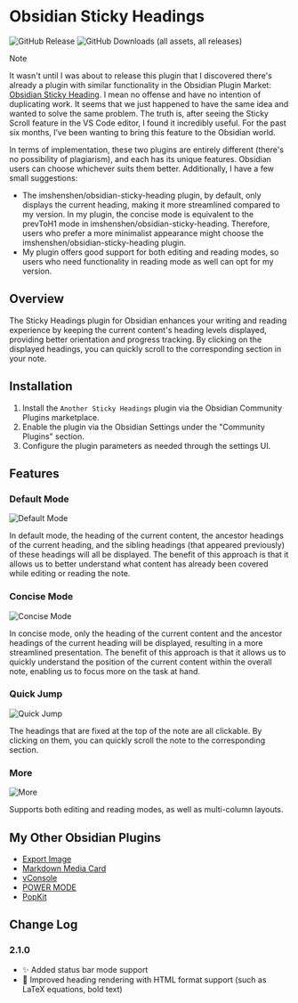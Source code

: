 # Obsidian Sticky Headings

![GitHub Release](https://img.shields.io/github/v/release/zhouhua/obsidian-sticky-headings?include_prereleases&style=flat) ![GitHub Downloads (all assets, all releases)](https://img.shields.io/github/downloads/zhouhua/obsidian-sticky-headings/total?style=flat)

> [!NOTE]
>
> It wasn't until I was about to release this plugin that I discovered there's already a plugin with similar functionality in the Obsidian Plugin Market: [Obsidian Sticky Heading](https://github.com/imshenshen/obsidian-sticky-heading). I mean no offense and have no intention of duplicating work. It seems that we just happened to have the same idea and wanted to solve the same problem. The truth is, after seeing the Sticky Scroll feature in the VS Code editor, I found it incredibly useful. For the past six months, I’ve been wanting to bring this feature to the Obsidian world.
>
> In terms of implementation, these two plugins are entirely different (there's no possibility of plagiarism), and each has its unique features. Obsidian users can choose whichever suits them better. Additionally, I have a few small suggestions:
>
> * The imshenshen/obsidian-sticky-heading plugin, by default, only displays the current heading, making it more streamlined compared to my version. In my plugin, the concise mode is equivalent to the prevToH1 mode in imshenshen/obsidian-sticky-heading. Therefore, users who prefer a more minimalist appearance might choose the imshenshen/obsidian-sticky-heading plugin.
> * My plugin offers good support for both editing and reading modes, so users who need functionality in reading mode as well can opt for my version.

## Overview

The Sticky Headings plugin for Obsidian enhances your writing and reading experience by keeping the current content's heading levels displayed, providing better orientation and progress tracking. By clicking on the displayed headings, you can quickly scroll to the corresponding section in your note.

## Installation

1. Install the `Another Sticky Headings` plugin via the Obsidian Community Plugins marketplace.
2. Enable the plugin via the Obsidian Settings under the "Community Plugins" section.
3. Configure the plugin parameters as needed through the settings UI.

## Features

### Default Mode

![Default Mode](./screenshots/defaultMode.gif)

In default mode, the heading of the current content, the ancestor headings of the current heading, and the sibling headings (that appeared previously) of these headings will all be displayed. The benefit of this approach is that it allows us to better understand what content has already been covered while editing or reading the note.

### Concise Mode

![Concise Mode](./screenshots/conciseMode.gif)

In concise mode, only the heading of the current content and the ancestor headings of the current heading will be displayed, resulting in a more streamlined presentation. The benefit of this approach is that it allows us to quickly understand the position of the current content within the overall note, enabling us to focus more on the task at hand.

### Quick Jump

![Quick Jump](./screenshots/quickJump.gif)

The headings that are fixed at the top of the note are all clickable. By clicking on them, you can quickly scroll the note to the corresponding section.

### More

![More](./screenshots/more.gif)

Supports both editing and reading modes, as well as multi-column layouts.

## My Other Obsidian Plugins

* [Export Image](https://github.com/zhouhua/obsidian-export-image)
* [Markdown Media Card](https://github.com/zhouhua/obsidian-markdown-media-card)
* [vConsole](https://github.com/zhouhua/obsidian-vconsole)
* [POWER MODE](https://github.com/zhouhua/obsidian-power-mode)
* [PopKit](https://github.com/zhouhua/obsidian-popkit)

## Change Log

### 2.1.0

* ✨ Added status bar mode support
* 🎨 Improved heading rendering with HTML format support (such as LaTeX equations, bold text)
